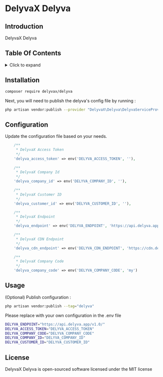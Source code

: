# DelyvaX Delyva

## Introduction

DelyvaX Delyva

## Table Of Contents

<details><summary>Click to expand</summary><p>

- [Introduction](#introduction)
- [Installation](#installation)
- [Configuration](#configuration)
- [Usage](#usage)
- [License](#license)

</p></details>

## Installation

```bash
composer require delyvax/delyva
```

Next, you will need to publish the delyva's config file by running :

```bash
php artisan vendor:publish --provider "DelyvaX\Delyva\DelyvaServiceProvider"
```

## Configuration

Update the configuration file based on your needs.

```php
    /**
     * DelyvaX Access Token
     */
    'delyva_access_token' => env('DELYVA_ACCESS_TOKEN', ''),
    
    /**
     * DelyvaX Company Id
     */
    'delyva_company_id' => env('DELYVA_COMPANY_ID', ''), 

    /**
     * DelyvaX Customer ID
     */
    'delyva_customer_id' => env('DELYVA_CUSTOMER_ID', ''), 

    /**
     * DelyvaX Endpoint
     */
    'delyva_endpoint' => env('DELYVA_ENDPOINT', 'https://api.delyva.app/v1.0/'),

    /**
     * DelyvaX CDN Endpoint
     */
    'delyva_cdn_endpoint' => env('DELYVA_CDN_ENDPOINT', 'https://cdn.delyva.app/'), 

    /**
     * DelyvaX Company Code
     */
    'delyva_company_code' => env('DELYVA_COMPANY_CODE', 'my')
```

## Usage

(Optional) Publish configuration :

```bash
php artisan vendor:publish --tag="delyva"
```

Please replace with your own configuration in the .env file
```bash
DELYVA_ENDPOINT="https://api.delyva.app/v1.0/"
DELYVA_ACCESS_TOKEN="DELYVA_ACCESS_TOKEN"
DELYVA_COMPANY_CODE="DELYVA_COMPANY_CODE"
DELYVA_COMPANY_ID="DELYVA_COMPANY_ID"
DELYVA_CUSTOMER_ID="DELYVA_CUSTOMER_ID"
```

## License

DelyvaX Delyva is open-sourced software licensed under the MIT license
